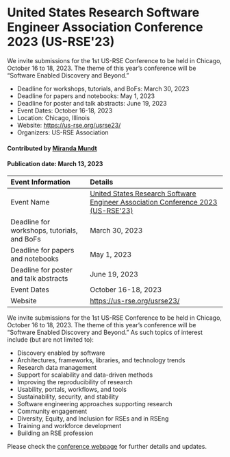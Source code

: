 # United States Research Software Engineer Association Conference 2023 (US-RSE'23)

<!-- deck text start --> 
We invite submissions for the 1st US-RSE Conference to be held in Chicago, October 16 to 18, 2023. The theme of this year’s conference will be “Software Enabled Discovery and Beyond.”
<!-- deck text ends -->

- Deadline for workshops, tutorials, and BoFs: March 30, 2023
- Deadline for papers and notebooks: May 1, 2023
- Deadline for poster and talk abstracts: June 19, 2023
- Event Dates: October 16-18, 2023
- Location: Chicago, Illinois
- Website: https://us-rse.org/usrse23/
- Organizers: US-RSE Association

#### Contributed by [Miranda Mundt](https://github.com/mrmundt/)

#### Publication date: March 13, 2023

Event Information | Details
:--- | :---			   
Event Name | [United States Research Software Engineer Association Conference 2023 (US-RSE'23)](https://us-rse.org/usrse23/)
Deadline for workshops, tutorials, and BoFs| March 30, 2023
Deadline for papers and notebooks| May 1, 2023
Deadline for poster and talk abstracts| June 19, 2023
Event Dates| October 16-18, 2023
Website | https://us-rse.org/usrse23/

We invite submissions for the 1st US-RSE Conference to be held in Chicago, October 16 to 18, 2023. The theme of this year’s conference will be “Software Enabled Discovery and Beyond.” As such topics of interest include (but are not limited to):

- Discovery enabled by software
- Architectures, frameworks, libraries, and technology trends
- Research data management
- Support for scalability and data-driven methods
- Improving the reproducibility of research
- Usability, portals, workflows, and tools
- Sustainability, security, and stability
- Software engineering approaches supporting research
- Community engagement
- Diversity, Equity, and Inclusion for RSEs and in RSEng
- Training and workforce development
- Building an RSE profession

Please check the [conference webpage](https://us-rse.org/usrse23/) for further details and updates.

<!---
Publish: yes
Topics: conferences and workshops
--->
